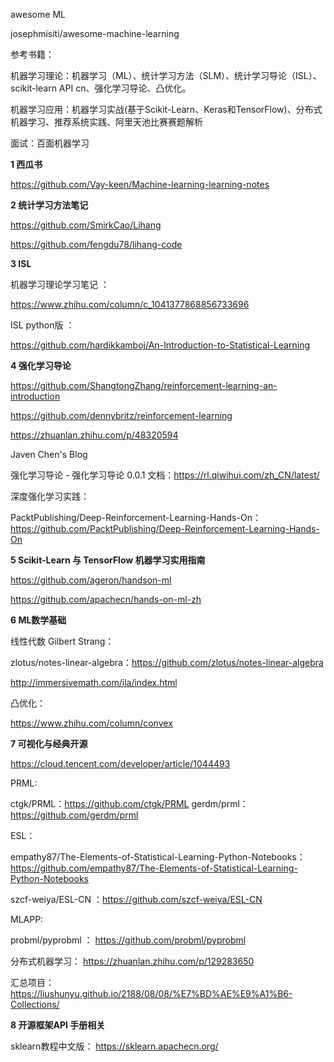 
awesome ML

josephmisiti/awesome-machine-learning 

参考书籍： 

机器学习理论：机器学习（ML）、统计学习方法（SLM）、统计学习导论（ISL）、scikit-learn API cn、强化学习导论、凸优化。

机器学习应用：机器学习实战(基于Scikit-Learn、Keras和TensorFlow)、分布式机器学习、推荐系统实践、阿里天池比赛赛题解析

面试：百面机器学习



**1    西瓜书**

https://github.com/Vay-keen/Machine-learning-learning-notes


**2    统计学习方法笔记**

https://github.com/SmirkCao/Lihang

https://github.com/fengdu78/lihang-code

**3    ISL**

机器学习理论学习笔记 ： 

https://www.zhihu.com/column/c_1041377868856733696

 ISL   python版 ：
 
 https://github.com/hardikkamboj/An-Introduction-to-Statistical-Learning


**4  强化学习导论**

https://github.com/ShangtongZhang/reinforcement-learning-an-introduction

https://github.com/dennybritz/reinforcement-learning

https://zhuanlan.zhihu.com/p/48320594

Javen Chen's Blog

强化学习导论 - 强化学习导论 0.0.1 文档：https://rl.qiwihui.com/zh_CN/latest/

深度强化学习实践：

PacktPublishing/Deep-Reinforcement-Learning-Hands-On： https://github.com/PacktPublishing/Deep-Reinforcement-Learning-Hands-On

**5   Scikit-Learn 与 TensorFlow 机器学习实用指南**

https://github.com/ageron/handson-ml

https://github.com/apachecn/hands-on-ml-zh

**6   ML数学基础**

线性代数    Gilbert Strang：

zlotus/notes-linear-algebra：https://github.com/zlotus/notes-linear-algebra

http://immersivemath.com/ila/index.html

凸优化：

https://www.zhihu.com/column/convex

**7  可视化与经典开源**

https://cloud.tencent.com/developer/article/1044493

PRML:

ctgk/PRML：https://github.com/ctgk/PRML
gerdm/prml：https://github.com/gerdm/prml

ESL：

empathy87/The-Elements-of-Statistical-Learning-Python-Notebooks： https://github.com/empathy87/The-Elements-of-Statistical-Learning-Python-Notebooks

szcf-weiya/ESL-CN ：https://github.com/szcf-weiya/ESL-CN

MLAPP:

probml/pyprobml ： https://github.com/probml/pyprobml

分布式机器学习： https://zhuanlan.zhihu.com/p/129283650


汇总项目：
https://liushunyu.github.io/2188/08/08/%E7%BD%AE%E9%A1%B6-Collections/
 

**8  开源框架API 手册相关**

sklearn教程中文版：  https://sklearn.apachecn.org/
